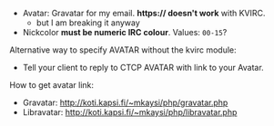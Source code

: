 * Avatar: Gravatar for my email. **https:// doesn't work** with KVIRC.
    * but I am breaking it anyway
* Nickcolor **must be numeric IRC colour**. Values: `00-15`?

Alternative way to specify AVATAR without the kvirc module:
* Tell your client to reply to CTCP AVATAR with link to your Avatar.

How to get avatar link:
* Gravatar: http://koti.kapsi.fi/~mkaysi/php/gravatar.php
* Libravatar: http://koti.kapsi.fi/~mkaysi/php/libravatar.php
